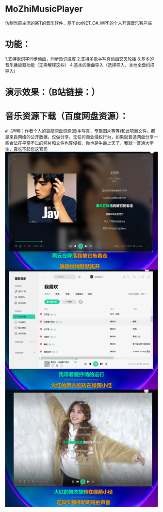 # MoZhiMusicPlayer
仿制当前主流的某T的音乐软件，基于dotNET_C#_WPF的个人开源音乐客户端
# 功能：
  1.支持歌词字同步动画，同步歌词进度
  2.支持多歌手写真动画交叉轮播
  3.基本的音乐播放器功能（无需解释这些）
  4.基本的歌曲导入（选择导入，本地全盘扫描导入）
# 演示效果：（B站链接：）
# 音乐资源下载（百度网盘资源）：
#（声明：作者个人的百度网盘资源(歌手写真，专辑图片等等)和此项目文件，都是来自网络的公开数据，仅做分享，无任何商业侵权行为，如果就普通网盘分享一些合法在平常不过的照片和文件也算侵权，你也是牛逼上天了，我就一普通大学生，真吃不起您这官司
<img src="doc/3.png" align="center">
<img src="doc/2.png" align="center">
<img src="doc/1.png" align="center">
